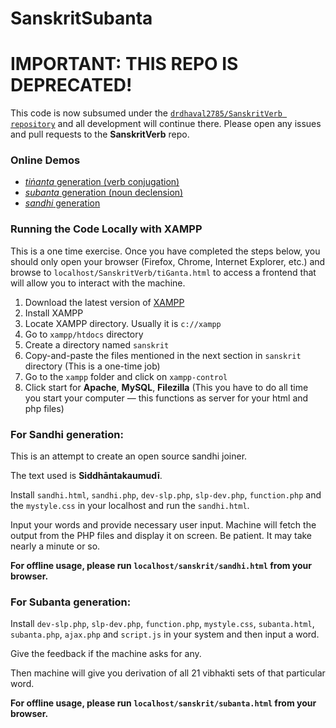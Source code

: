 SanskritSubanta
==============

# IMPORTANT: THIS REPO IS DEPRECATED!

This code is now subsumed under the [`drdhaval2785/SanskritVerb repository`](https://github.com/drdhaval2785/SanskritVerb) and all development will continue there. Please open any issues and pull requests to the **SanskritVerb** repo.

### Online Demos

* [*tiṅanta* generation (verb conjugation)](http://www.sanskritworld.in/sanskrittool/SanskritVerb/tiGanta.html)
* [*subanta* generation (noun declension)](http://www.sanskritworld.in/sanskrittool/subanta.html)
* [*sandhi* generation](http://www.sanskritworld.in/sanskrittool/sandhi.html)

### Running the Code Locally with XAMPP

This is a one time exercise. Once you have completed the steps below, you should only open your browser (Firefox, Chrome, Internet Explorer, etc.) and browse to `localhost/SanskritVerb/tiGanta.html` to access a frontend that will allow you to interact with the machine.

1. Download the latest version of [XAMPP](https://www.apachefriends.org/index.html)
2. Install XAMPP
3. Locate XAMPP directory. Usually it is `c://xampp`
4. Go to `xampp/htdocs` directory
5. Create a directory named `sanskrit`
6. Copy-and-paste the files mentioned in the next section in `sanskrit` directory (This is a one-time job)
7. Go to the `xampp` folder and click on `xampp-control`
8. Click start for **Apache**, **MySQL**, **Filezilla** (This you have to do all time you start your computer — this functions as server for your html and php files)

### For Sandhi generation:

This is an attempt to create an open source sandhi joiner.

The text used is **Siddhāntakaumudī**.

Install `sandhi.html`, `sandhi.php`, `dev-slp.php`, `slp-dev.php`, `function.php` and the `mystyle.css` in your localhost and run the `sandhi.html`.

Input your words and provide necessary user input. Machine will fetch the output from the PHP files and display it on screen. Be patient. It may take nearly a minute or so.

**For offline usage, please run `localhost/sanskrit/sandhi.html` from your browser.**

### For Subanta generation:

Install `dev-slp.php`, `slp-dev.php`, `function.php`, `mystyle.css`, `subanta.html`, `subanta.php`, `ajax.php` and `script.js` in your system and then input a word.

Give the feedback if the machine asks for any.

Then machine will give you derivation of all 21 vibhakti sets of that particular word.

**For offline usage, please run `localhost/sanskrit/subanta.html` from your browser.**
